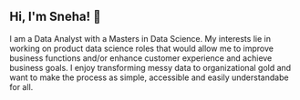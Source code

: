 ## Hi, I'm Sneha! 👋

<!--
**sneyhaa/sneyhaa** is a ✨ _special_ ✨ repository because its `README.md` (this file) appears on your GitHub profile.

Here are some ideas to get you started:

- 🔭 I’m currently working on ...
- 🌱 I’m currently learning ...
- 👯 I’m looking to collaborate on ...
- 🤔 I’m looking for help with ...
- 💬 Ask me about ...
- 📫 How to reach me: ...
- 😄 Pronouns: ...
- ⚡ Fun fact: ...
-->

I am a Data Analyst with a Masters in Data Science. My interests lie in working on product data science roles that would allow me to improve business functions and/or enhance customer experience and achieve business goals. I enjoy transforming messy data to organizational gold and want to make the process as simple, accessible and easily understandabe for all. 
